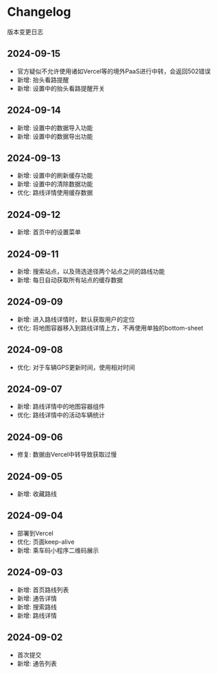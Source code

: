 # Changelog
版本变更日志

## 2024-09-15
- 官方疑似不允许使用诸如Vercel等的境外PaaS进行中转，会返回502错误
- 新增: 抬头看路提醒
- 新增: 设置中的抬头看路提醒开关

## 2024-09-14
- 新增: 设置中的数据导入功能
- 新增: 设置中的数据导出功能

## 2024-09-13
- 新增: 设置中的刷新缓存功能
- 新增: 设置中的清除数据功能
- 优化: 路线详情使用缓存数据

## 2024-09-12
- 新增: 首页中的设置菜单

## 2024-09-11
- 新增: 搜索站点，以及筛选途径两个站点之间的路线功能
- 新增: 每日自动获取所有站点的缓存数据

## 2024-09-09
- 新增: 进入路线详情时，默认获取用户的定位
- 优化: 将地图容器移入到路线详情上方，不再使用单独的bottom-sheet

## 2024-09-08
- 优化: 对于车辆GPS更新时间，使用相对时间

## 2024-09-07
- 新增: 路线详情中的地图容器组件
- 优化: 路线详情中的活动车辆统计

## 2024-09-06
- 修复: 数据由Vercel中转导致获取过慢

## 2024-09-05
- 新增: 收藏路线

## 2024-09-04
- 部署到Vercel
- 优化: 页面keep-alive
- 新增: 乘车码小程序二维码展示

## 2024-09-03
- 新增: 首页路线列表
- 新增: 通告详情
- 新增: 搜索路线
- 新增: 路线详情

## 2024-09-02
- 首次提交
- 新增: 通告列表